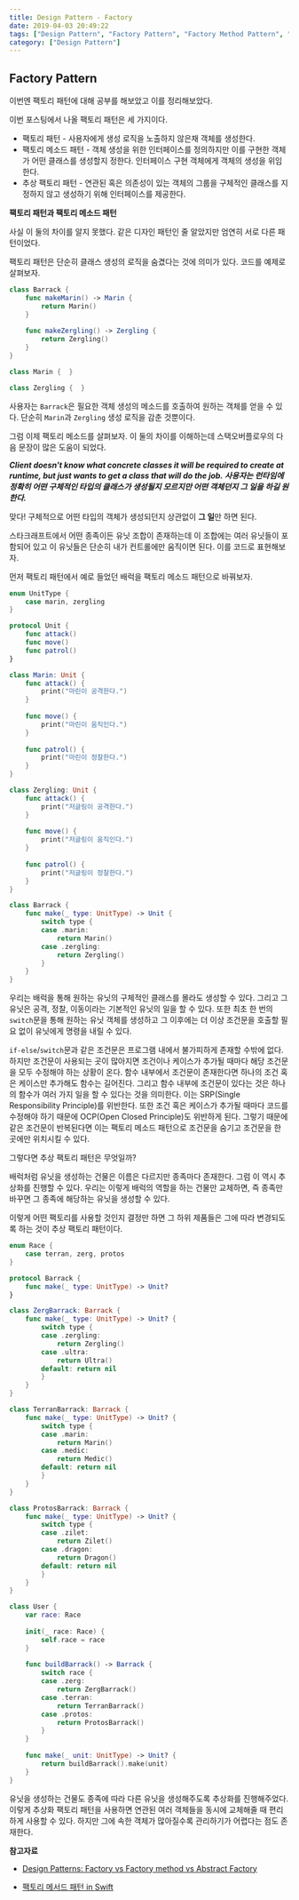 ```yaml
---
title: Design Pattern - Factory
date: 2019-04-03 20:49:22
tags: ["Design Pattern", "Factory Pattern", "Factory Method Pattern", "Abstract Factory Pattern"]
category: ["Design Pattern"]
---
```


## Factory Pattern

이번엔 팩토리 패턴에 대해 공부를 해보았고 이를 정리해보았다. 

이번 포스팅에서 나올 팩토리 패턴은 세 가지이다.



- 팩토리 패턴 - 사용자에게 생성 로직을 노출하지 않은채 객체를 생성한다.
- 팩토리 메소드 패턴 - 객체 생성을 위한 인터페이스를 정의하지만 이를 구현한 객체가 어떤 클래스를 생성할지 정한다. 인터페이스 구현 객체에게 객체의 생성을 위임한다. 
- 추상 팩토리 패턴 - 연관된 혹은 의존성이 있는 객체의 그룹을 구체적인 클래스를 지정하지 않고 생성하기 위해 인터페이스를 제공한다.



**팩토리 패턴과 팩토리 메소드 패턴**

사실 이 둘의 차이를 알지 못했다. 같은 디자인 패턴인 줄 알았지만 엄연히 서로 다른 패턴이었다. 

팩토리 패턴은 단순히 클래스 생성의 로직을 숨겼다는 것에 의미가 있다. 코드를 예제로 살펴보자. 

```swift
class Barrack { 
	func makeMarin() -> Marin { 
    	return Marin()
    }
    
    func makeZergling() -> Zergling { 
    	return Zergling()
    }
}

class Marin {  }

class Zergling {  }
```

사용자는 `Barrack`은 필요한 객체 생성의 메소드를 호출하여 원하는 객체를 얻을 수 있다. 단순히 `Marin`과 `Zergling` 생성 로직을 감춘 것뿐이다. 

그럼 이제 팩토리 메소드를 살펴보자. 이 둘의 차이를 이해하는데 스택오버플로우의 다음 문장이 많은 도움이 되었다.

***Client doesn't know what concrete classes it will be required to create at runtime, but just wants to get a class that will do the job.
사용자는 런타임에 정확히 어떤 구체적인 타입의 클래스가 생성될지 모르지만 어떤 객체던지 그 일을 하길 원한다.***

맞다! 구체적으로 어떤 타입의 객체가 생성되던지 상관없이 **그 일**만 하면 된다.

스타크래프트에서 어떤 종족이든 유닛 조합이 존재하는데 이 조합에는 여러 유닛들이 포함되어 있고 이 유닛들은 단순히 내가 컨트롤에만 움직이면 된다. 이를 코드로 표현해보자.

먼저 팩토리 패턴에서 예로 들었던 배럭을 팩토리 메소드 패턴으로 바꿔보자. 

```swift
enum UnitType { 
	case marin, zergling
}

protocol Unit { 
	func attack() 
    func move() 
    func patrol()
}

class Marin: Unit { 
	func attack() { 
    	print("마린이 공격한다.")
    }
    
    func move() { 
    	print("마린이 움직인다.")
    }
    
    func patrol() { 
    	print("마린이 정찰한다.")
    }
}

class Zergling: Unit { 
	func attack() { 
    	print("저글링이 공격한다.")
    }
    
    func move() { 
    	print("저글링이 움직인다.")
    }
    
    func patrol() { 
    	print("저글링이 정찰한다.")
    }
}

class Barrack { 
    func make(_ type: UnitType) -> Unit { 
    	switch type { 
        case .marin:
            return Marin()
        case .zergling:
			return Zergling()
        }
    }
}
```

우리는 배럭을 통해 원하는 유닛의 구체적인 클래스를 몰라도 생성할 수 있다. 그리고 그 유닛은 공격, 정찰, 이동이라는 기본적인 유닛의 일을 할 수 있다. 또한 최초 한 번의 `switch`문을 통해 원하는 유닛 객체를 생성하고 그 이후에는 더 이상 조건문을 호출할 필요 없이 유닛에게 명령을 내릴 수 있다.

`if-else`/`switch`문과 같은 조건문은 프로그램 내에서 불가피하게 존재할 수밖에 없다. 하지만 조건문이 사용되는 곳이 많아지면 조건이나 케이스가 추가될 때마다 해당 조건문을 모두 수정해야 하는 상황이 온다. 함수 내부에서 조건문이 존재한다면 하나의 조건 혹은 케이스만 추가해도 함수는 길어진다. 그리고 함수 내부에 조건문이 있다는 것은 하나의 함수가 여러 가지 일을 할 수 있다는 것을 의미한다. 이는 SRP(Single Responsibility Principle)를 위반한다. 또한 조건 혹은 케이스가 추가될 때마다 코드를 수정해야 하기 때문에 OCP(Open Closed Principle)도 위반하게 된다. 그렇기 때문에 같은 조건문이 반복된다면 이는 팩토리 메소드 패턴으로 조건문을 숨기고 조건문을 한 곳에만 위치시킬 수 있다.

그렇다면 추상 팩토리 패턴은 무엇일까?

배럭처럼 유닛을 생성하는 건물은 이름은 다르지만 종족마다 존재한다. 그럼 이 역시 추상화를 진행할 수 있다. 우리는 이렇게 배럭의 역할을 하는 건물만 교체하면, 즉 종족만 바꾸면 그 종족에 해당하는 유닛을 생성할 수 있다. 

이렇게 어떤 팩토리를 사용할 것인지 결정만 하면 그 하위 제품들은 그에 따라 변경되도록 하는 것이 추상 팩토리 패턴이다.

```swift
enum Race { 
	case terran, zerg, protos
}

protocol Barrack {
    func make(_ type: UnitType) -> Unit?
}

class ZergBarrack: Barrack {
    func make(_ type: UnitType) -> Unit? {
        switch type {
        case .zergling:
            return Zergling()
        case .ultra:
            return Ultra()
        default: return nil
        }
    }
}

class TerranBarrack: Barrack {
    func make(_ type: UnitType) -> Unit? {
        switch type {
        case .marin:
            return Marin()
        case .medic:
            return Medic()
        default: return nil
        }
    }
}

class ProtosBarrack: Barrack {
    func make(_ type: UnitType) -> Unit? {
        switch type {
        case .zilet:
            return Zilet()
        case .dragon:
            return Dragon()
        default: return nil
        }
    }
}

class User {
    var race: Race
    
    init(_ race: Race) { 
        self.race = race
    }
    
    func buildBarrack() -> Barrack { 
        switch race { 
        case .zerg:
            return ZergBarrack()
        case .terran:
            return TerranBarrack()
       	case .protos:
            return ProtosBarrack()
        }
    } 
    
    func make(_ unit: UnitType) -> Unit? { 
        return buildBarrack().make(unit)
    }
}
```

유닛을 생성하는 건물도 종족에 따라 다른 유닛을 생성해주도록 추상화를 진행해주었다. 이렇게 추상화 팩토리 패턴을 사용하면 연관된 여러 객체들을 동시에 교체해줄 때 편리하게 사용할 수 있다. 하지만 그에 속한 객체가 많아질수록 관리하기가 어렵다는 점도 존재한다.



**참고자료**

- [Design Patterns: Factory vs Factory method vs Abstract Factory](https://stackoverflow.com/questions/13029261/design-patterns-factory-vs-factory-method-vs-abstract-factory)

- [팩토리 메서드 패턴 in Swift](http://blog.naver.com/itperson/220885347418)